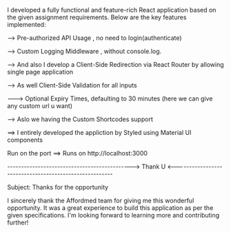 
I developed a fully functional and feature-rich React application based on the given assignment requirements. Below are the key features implemented:

--> Pre-authorized API Usage , no need to login(authenticate)

--> Custom Logging Middleware , without console.log.

--> And also I develop a Client-Side Redirection via React Router by allowing single page application

--> As well Client-Side Validation for all inputs

---> Optional Expiry Times, defaulting to 30 minutes (here we can give any custom url u want)

--> Aslo we having the Custom Shortcodes support

==> I entirely developed the appliction by Styled using Material UI components

Run on the port ==>  Runs on http://localhost:3000 


---------------------------------------------> Thank U <-------------------------------------------------------

Subject: Thanks for the opportunity

I sincerely thank the Affordmed team for giving me this wonderful opportunity. It was a great experience to build this application as per the given specifications. I'm looking forward to learning more and contributing further!
